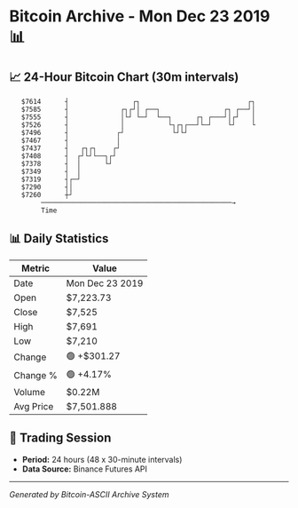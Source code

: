 # Bitcoin Archive - Mon Dec 23 2019 📊

## 📈 24-Hour Bitcoin Chart (30m intervals)

```
   $7614      ┤                ┌┐                           ┌┐ 
   $7585      ┤             ┌┐┌┘│ ┌──┐                ┌┐ ┌──┘│ 
   $7555      ┤             │└┘ └─┘  └──┐      ┌┐ ┌───┘│┌┘   │ 
   $7526      ┤             │           └┐┌┐┌──┘└─┘    └┘    └ 
   $7496      ┤            ┌┘            └┘└┘                  
   $7467      ┤            │                                   
   $7437      ┤   ┌┐┌┐    ┌┘                                   
   $7408      ┤  ┌┘└┘└──┐┌┘                                    
   $7378      ┤  │      └┘                                     
   $7349      ┤  │                                             
   $7319      ┤┌─┘                                             
   $7290      ┤│                                               
   $7260      ┼┘                                               
        ────────────────────────────────────────────────→
        Time
```

## 📊 Daily Statistics

| Metric | Value |
|--------|-------|
| Date | Mon Dec 23 2019 |
| Open | $7,223.73 |
| Close | $7,525 |
| High | $7,691 |
| Low | $7,210 |
| Change | 🟢 +$301.27 |
| Change % | 🟢 +4.17% |
| Volume | $0.22M |
| Avg Price | $7,501.888 |

## 📅 Trading Session

- **Period:** 24 hours (48 x 30-minute intervals)
- **Data Source:** Binance Futures API

---
*Generated by Bitcoin-ASCII Archive System*
